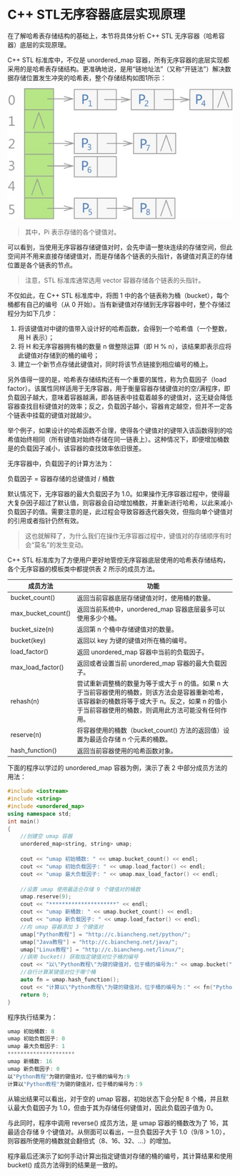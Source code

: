 # C++ STL无序容器底层实现原理

在了解哈希表存储结构的基础上，本节将具体分析 C++ STL 无序容器（哈希容器）底层的实现原理。

C++ STL 标准库中，不仅是 unordered_map 容器，所有无序容器的底层实现都采用的是哈希表存储结构。更准确地说，是用“链地址法”（又称“开链法”）解决数据存储位置发生冲突的哈希表，整个存储结构如图1所示：

![图1](./img/C++STL无序容器存储状态示意图.jpg)

> 其中，Pi 表示存储的各个键值对。

可以看到，当使用无序容器存储键值对时，会先申请一整块连续的存储空间，但此空间并不用来直接存储键值对，而是存储各个链表的头指针，各键值对真正的存储位置是各个链表的节点。

> 注意，STL 标准库通常选用 vector 容器存储各个链表的头指针。

不仅如此，在 C++ STL 标准库中，将图 1 中的各个链表称为桶（bucket），每个桶都有自己的编号（从 0 开始）。当有新键值对存储到无序容器中时，整个存储过程分为如下几步：

1. 将该键值对中键的值带入设计好的哈希函数，会得到一个哈希值（一个整数，用 H 表示）；
2. 将 H 和无序容器拥有桶的数量 n 做整除运算（即 H % n），该结果即表示应将此键值对存储到的桶的编号；
3. 建立一个新节点存储此键值对，同时将该节点链接到相应编号的桶上。


另外值得一提的是，哈希表存储结构还有一个重要的属性，称为负载因子（load factor）。该属性同样适用于无序容器，用于衡量容器存储键值对的空/满程序，即负载因子越大，意味着容器越满，即各链表中挂载着越多的键值对，这无疑会降低容器查找目标键值对的效率；反之，负载因子越小，容器肯定越空，但并不一定各个链表中挂载的键值对就越少。

举个例子，如果设计的哈希函数不合理，使得各个键值对的键带入该函数得到的哈希值始终相同（所有键值对始终存储在同一链表上）。这种情况下，即便增加桶数是的负载因子减小，该容器的查找效率依旧很差。

无序容器中，负载因子的计算方法为：

负载因子 = 容器存储的总键值对 / 桶数

默认情况下，无序容器的最大负载因子为 1.0。如果操作无序容器过程中，使得最大复杂因子超过了默认值，则容器会自动增加桶数，并重新进行哈希，以此来减小负载因子的值。需要注意的是，此过程会导致容器迭代器失效，但指向单个键值对的引用或者指针仍然有效。

> 这也就解释了，为什么我们在操作无序容器过程中，键值对的存储顺序有时会“莫名”的发生变动。


C++ STL 标准库为了方便用户更好地管控无序容器底层使用的哈希表存储结构，各个无序容器的模板类中都提供表 2 所示的成员方法。

| 成员方法           | 功能                                                         |
| ------------------ | ------------------------------------------------------------ |
| bucket_count()     | 返回当前容器底层存储键值对时，使用桶的数量。                 |
| max_bucket_count() | 返回当前系统中，unordered_map 容器底层最多可以使用多少个桶。 |
| bucket_size(n)     | 返回第 n 个桶中存储键值对的数量。                            |
| bucket(key)        | 返回以 key 为键的键值对所在桶的编号。                        |
| load_factor()      | 返回 unordered_map 容器中当前的负载因子。                    |
| max_load_factor()  | 返回或者设置当前 unordered_map 容器的最大负载因子。          |
| rehash(n)          | 尝试重新调整桶的数量为等于或大于 n 的值。如果 n 大于当前容器使用的桶数，则该方法会是容器重新哈希，该容器新的桶数将等于或大于 n。反之，如果 n 的值小于当前容器使用的桶数，则调用此方法可能没有任何作用。 |
| reserve(n)         | 将容器使用的桶数（bucket_count() 方法的返回值）设置为最适合存储 n 个元素的桶数。 |
| hash_function()    | 返回当前容器使用的哈希函数对象。                             |


下面的程序以学过的 unordered_map 容器为例，演示了表 2 中部分成员方法的用法：

```c++
#include <iostream>
#include <string>
#include <unordered_map>
using namespace std;
int main()
{
    //创建空 umap 容器
    unordered_map<string, string> umap;
   
    cout << "umap 初始桶数: " << umap.bucket_count() << endl;
    cout << "umap 初始负载因子: " << umap.load_factor() << endl;
    cout << "umap 最大负载因子: " << umap.max_load_factor() << endl;

    //设置 umap 使用最适合存储 9 个键值对的桶数
    umap.reserve(9);
    cout << "*********************" << endl;
    cout << "umap 新桶数: " << umap.bucket_count() << endl;
    cout << "umap 新负载因子: " << umap.load_factor() << endl;
    //向 umap 容器添加 3 个键值对
    umap["Python教程"] = "http://c.biancheng.net/python/";
    umap["Java教程"] = "http://c.biancheng.net/java/";
    umap["Linux教程"] = "http://c.biancheng.net/linux/";
    //调用 bucket() 获取指定键值对位于桶的编号
    cout << "以\"Python教程\"为键的键值对，位于桶的编号为:" << umap.bucket("Python教程") << endl;
    //自行计算某键值对位于哪个桶
    auto fn = umap.hash_function();
    cout << "计算以\"Python教程\"为键的键值对，位于桶的编号为：" << fn("Python教程") % (umap.bucket_count()) << endl;
    return 0;
}
```

程序执行结果为：

```c++
umap 初始桶数: 8
umap 初始负载因子: 0
umap 最大负载因子: 1
*********************
umap 新桶数: 16
umap 新负载因子: 0
以"Python教程"为键的键值对，位于桶的编号为:9
计算以"Python教程"为键的键值对，位于桶的编号为：9
```

从输出结果可以看出，对于空的 umap 容器，初始状态下会分配 8 个桶，并且默认最大负载因子为 1.0，但由于其为存储任何键值对，因此负载因子值为 0。

与此同时，程序中调用 reverse() 成员方法，是 umap 容器的桶数改为了 16，其最适合存储 9 个键值对。从侧面可以看出，一旦负载因子大于 1.0（9/8 > 1.0），则容器所使用的桶数就会翻倍式（8、16、32、...）的增加。

程序最后还演示了如何手动计算出指定键值对存储的桶的编号，其计算结果和使用 bucket() 成员方法得到的结果是一致的。
